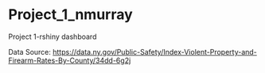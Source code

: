 # Project_1_nmurray
Project 1-rshiny dashboard

Data Source: https://data.ny.gov/Public-Safety/Index-Violent-Property-and-Firearm-Rates-By-County/34dd-6g2j
